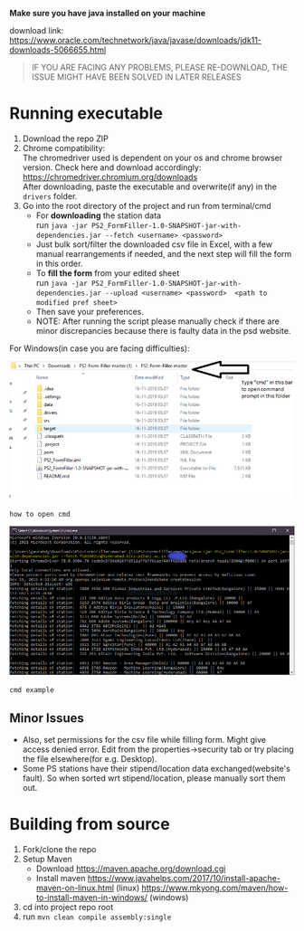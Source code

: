 **Make sure you have java installed on your machine**

download link: https://www.oracle.com/technetwork/java/javase/downloads/jdk11-downloads-5066655.html
> IF YOU ARE FACING ANY PROBLEMS, PLEASE RE-DOWNLOAD, THE ISSUE MIGHT HAVE BEEN SOLVED IN LATER RELEASES
# Running executable

1. Download the repo ZIP
2. Chrome compatibility:  
    The chromedriver used is dependent on your os and chrome browser version.
    Check here and download accordingly:
    https://chromedriver.chromium.org/downloads  
    After downloading, paste the executable and overwrite(if any) in the `drivers` folder.
3. Go into the root directory of the project and run from terminal/cmd
    - For **downloading** the station data  
    run `java -jar PS2_FormFiller-1.0-SNAPSHOT-jar-with-dependencies.jar --fetch <username> <password>`
    - Just bulk sort/filter the downloaded csv file in Excel, with a few manual rearrangements if needed, and the next step will fill the form in this order.
    - To **fill the form** from your edited sheet  
    run `java -jar PS2_FormFiller-1.0-SNAPSHOT-jar-with-dependencies.jar --upload <username> <password>  <path to modified pref sheet>`
    - Then save your preferences.
    - NOTE: After running the script please manually check if there are minor discrepancies
    because there is faulty data in the psd website.

For Windows(in case you are facing difficulties):

![how to open cmd](./img/file_explorer.PNG)

`how to open cmd`

![cmd example](./img/command_prompt.png)

`cmd example`

## Minor Issues
- Also, set permissions for the csv file while filling form. Might give access denied error. Edit from the properties->security tab or try placing the file elsewhere(for e.g. Desktop).
- Some PS stations have their stipend/location data exchanged(website's fault). So when sorted wrt stipend/location, please manually sort them out.
# Building from source

1. Fork/clone the repo
2. Setup Maven
    - Download https://maven.apache.org/download.cgi 
    - Install maven https://www.javahelps.com/2017/10/install-apache-maven-on-linux.html (linux)
    https://www.mkyong.com/maven/how-to-install-maven-in-windows/ (windows)
3. cd into project repo root
4. run `mvn clean compile assembly:single`